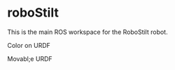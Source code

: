 # roboStilt

This is the main ROS workspace for the RoboStilt robot. 





Color on URDF

Movabl;e URDF

